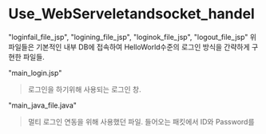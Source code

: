 # Use_WebServeletandsocket_handel

"loginfail_file_jsp", "logining_file_jsp", "loginok_file_jsp", "logout_file_jsp"
위 파일들은 기본적인 내부 DB에 접속하여 HelloWorld수준의 로그인 방식을 간략하게 구현한 파일들.

"main_login.jsp"
>로그인을 하기위해 사용되는 로그인 창.

"main_java_file.java"
>멀티 로그인 연동을 위해 사용했던 파일.
>들어오는 패킷에서 ID와 Password를
